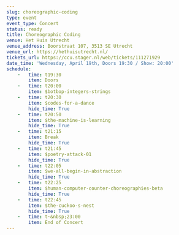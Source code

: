 ```yaml
---
slug: choreographic-coding
type: event
event_type: Concert
status: ready
title: Choreographic Coding
venue: Het Huis Utrecht
venue_address: Boorstraat 107, 3513 SE Utrecht
venue_url: https://hethuisutrecht.nl/
tickets_url: https://ccu.stager.nl/web/tickets/111271929
date_time: 'Wednesday, April 19th, Doors 19:30 / Show: 20:00'
schedule:
    -   time: t19:30
        item: Doors
    -   time: t20:00
        item: $botbop-integers-strings
    -   time: t20:30
        item: $codes-for-a-dance
        hide_time: True
    -   time: t20:50
        item: $the-machine-is-learning
        hide_time: True
    -   time: t21:15
        item: Break
        hide_time: True
    -   time: t21:45
        item: $poetry-attack-01
        hide_time: True
    -   time: t22:05
        item: $we-all-begin-in-abstraction
        hide_time: True
    -   time: t22:25
        item: $human-computer-counter-choreographies-beta
        hide_time: True
    -   time: t22:45
        item: $the-cuckoo-s-nest
        hide_time: True
    -   time: t~&nbsp;23:00
        item: End of Concert
---
```

